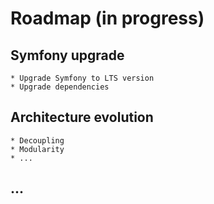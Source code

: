 # Roadmap (in progress)

## Symfony upgrade

    * Upgrade Symfony to LTS version
    * Upgrade dependencies
    
## Architecture evolution
    
    * Decoupling
    * Modularity
    * ...
    
## ...
